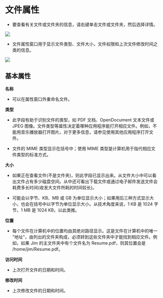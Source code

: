 # 文件属性

- 要查看有关文件或文件夹的信息，请右键单击文件或文件夹，然后选择详情。

![](https://github.com/openthos/desktop-analysis/blob/master/imageView/file_attributes_dialog.png)

- 文件属性窗口用于显示文件类型、文件大小，文件权限和上次文件修改时间之类的信息。

![](https://github.com/openthos/desktop-analysis/blob/master/imageView/file_attributes.png)

## 基本属性

**名称**

- 可以在属性窗口外重命名文件。

**类型**

- 此字段有助于识别文件的类型，如 PDF 文档、OpenDocument 文本文件或 JPEG 图像。文件类型等属性决定着哪种应用程序能打开相应文件。例如，不能用音乐播放器打开图片。对于更多信息，请参见使用其他应用程序打开文件。

- 文件的 MIME 类型显示在括号中；使用 MIME 类型是计算机用于指代相应文件类型的标准方式。

**大小**

- 如果正在查看文件(不是文件夹)，则此字段已显示出来。从文件大小中可以看出文件占有多少磁盘空间。从中还可看出下载文件或通过电子邮件发送文件会耗费多长时间(收发大文件所耗的时间较长)。

- 可能会以字节、KB、MB 或 GB 为单位显示大小；如果用后三种方式显示大小，也会在括号中以字节为单位显示大小。从技术角度来说，1 KB 是 1024 字节，1 MB 是 1024 KB，以此类推。

**位置**

- 每个文件在计算机中的位置均由其绝对路径显示。这是文件在计算机中的唯一 "地址"，由列出的文件夹构成，必须转到这些文件夹中才能找到相应文件。例如，如果 Jim 的主文件夹中有个文件名为 Resume.pdf，则其位置会是 /home/jim/Resume.pdf。

**访问时间**

- 上次打开文件的日期和时间。

**修改时间**

- 上次修改文件的日期和时间。
